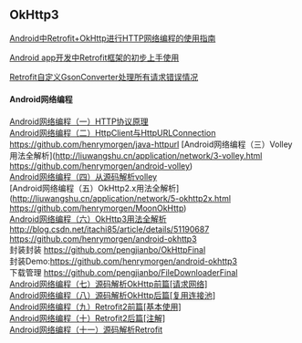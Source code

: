 
OkHttp3
---
[Android中Retrofit+OkHttp进行HTTP网络编程的使用指南](http://www.jb51.net/article/88542.htm)  

[Android app开发中Retrofit框架的初步上手使用](http://www.jb51.net/article/79729.htm)  

[Retrofit自定义GsonConverter处理所有请求错误情况](http://www.jianshu.com/p/5b8b1062866b)  


#### Android网络编程

[Android网络编程（一）HTTP协议原理](http://liuwangshu.cn/application/network/1-http.html)  
[Android网络编程（二）HttpClient与HttpURLConnection](http://liuwangshu.cn/application/network/2-httpclienthttp-urlconnection.html)   https://github.com/henrymorgen/java-httpurl
[Android网络编程（三）Volley用法全解析](http://liuwangshu.cn/application/network/3-volley.html https://github.com/henrymorgen/android-volley)  
[Android网络编程（四）从源码解析volley](http://liuwangshu.cn/application/network/4-volley-sourcecode.html)  
[Android网络编程（五）OkHttp2.x用法全解析](http://liuwangshu.cn/application/network/5-okhttp2x.html  https://github.com/henrymorgen/MoonOkHttp)  
[Android网络编程（六）OkHttp3用法全解析](http://liuwangshu.cn/application/network/6-okhttp3.html)  
http://blog.csdn.net/itachi85/article/details/51190687  
https://github.com/henrymorgen/android-okhttp3  
封装封装 https://github.com/pengjianbo/OkHttpFinal  
封装Demo:https://github.com/henrymorgen/android-okhttp3  
下载管理 https://github.com/pengjianbo/FileDownloaderFinal  
[Android网络编程（七）源码解析OkHttp前篇[请求网络]](http://liuwangshu.cn/application/network/7-okhttp3-sourcecode.html)  
[Android网络编程（八）源码解析OkHttp后篇[复用连接池]](http://liuwangshu.cn/application/network/8-okhttp3-sourcecode2.html)  
[Android网络编程（九）Retrofit2前篇[基本使用]](http://liuwangshu.cn/application/network/9-retrofit2.html)  
[Android网络编程（十）Retrofit2后篇[注解]](http://liuwangshu.cn/application/network/10-retrofit2-annotations.html)  
[Android网络编程（十一）源码解析Retrofit](http://liuwangshu.cn/application/network/11-retrofit2-sourcecode.html)  

